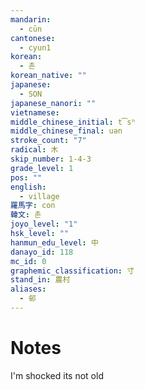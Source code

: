 ```yaml
---
mandarin:
  - cūn
cantonese:
  - cyun1
korean:
  - 촌
korean_native: ""
japanese:
  - SON
japanese_nanori: ""
vietnamese:
middle_chinese_initial: t͡sʰ
middle_chinese_final: uən
stroke_count: "7"
radical: 木
skip_number: 1-4-3
grade_level: 1
pos: ""
english:
  - village
羅馬字: con
韓文: 촌
joyo_level: "1"
hsk_level: ""
hanmun_edu_level: 中
danayo_id: 118
mc_id: 0
graphemic_classification: 寸
stand_in: 農村
aliases:
  - 邨
---
```


# Notes
I'm shocked its not old
